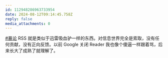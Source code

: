 ```yaml
---
id: 112948286963733954
date: 2024-08-12T09:14:45.758Z
reply: false
media_attachments: 0
---
```


[#暴论](https://e5n.cc/tags/%E6%9A%B4%E8%AE%BA) RSS 就是类似于迅雷吸血驴一样的东西。对信息世界完全是索取，没有任何贡献，没有正向反馈。以前 Google 关闭 Reader 我也像个傻逼一样跟着骂，后来长大了成熟了就理解了。

